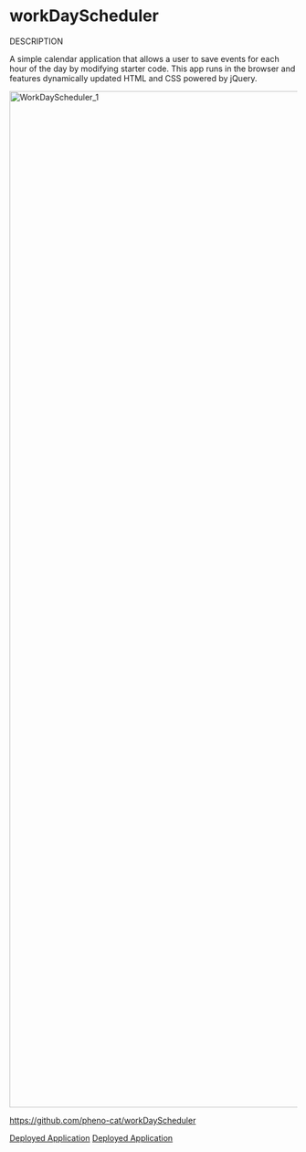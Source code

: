 # workDayScheduler

DESCRIPTION

A simple calendar application that allows a user to save events for each hour of the day by modifying starter code.  This app runs in the browser and features dynamically updated HTML and CSS powered by jQuery.

<img width="1780" alt="WorkDayScheduler_1" src="https://user-images.githubusercontent.com/67757549/97793289-2db98f00-1bb8-11eb-8c5e-62d341e0c7a6.png">

https://github.com/pheno-cat/workDayScheduler

[Deployed Application](https://pheno-cat.github.io/workDayScheduler)
[Deployed Application](https://github.com/pheno-cat/workDayScheduler.git)